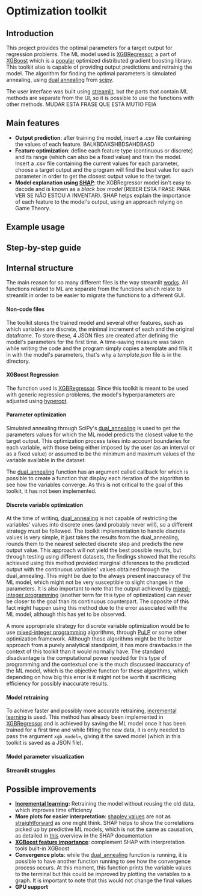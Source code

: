 # Optimization toolkit

## Introduction

This project provides the optimal parameters for a target output for regression problems. The ML model used is [XGBRegressor](https://xgboost.readthedocs.io/en/latest/python/python_api.html#xgboost.XGBRegressor), a part of [XGBoost](https://xgboost.readthedocs.io/en/stable/) which is a [popular](https://github.com/dmlc/xgboost/tree/master/demo#machine-learning-challenge-winning-solutions) optimized distributed gradient boosting library. This toolkit also is capable of providing output predictions and retrainig the model. The algorithm for finding the optimal parameters is simulated annealing, using [dual annealing](https://docs.scipy.org/doc/scipy/reference/generated/scipy.optimize.dual_annealing.html) from [scipy](https://docs.scipy.org/doc/scipy/index.html).

The user interface was built using [streamlit](https://streamlit.io/), but the parts that contain ML methods are separate from the UI, so it is possible to use the functions with other methods. MUDAR ESTA FRASE QUE ESTÁ MUTIO FEIA

## Main features

- **Output prediction**: after training the model, insert a .csv file containing the values of each feature. BALKBDAKSHBDSAHDBASD
- **Feature optimization**: define each feature type (continuous or discrete) and its range (which can also be a fixed value) and train the model. Insert a .csv file containing the current values for each parameter, choose a target output and the program will find the best value for each parameter in order to get the closest output value to the target.
- **Model explanation using [SHAP](https://shap.readthedocs.io/en/latest/index.html)**: the XGBRegressor model isn't easy to decode and is known as a *black box model* (REBER ESTA FRASE PARA VER SE NÃO ESTOU A INVENTAR). SHAP helps explain the importance of each feature to the model's output, using an approach relying on Game Theory.  

## Example usage

## Step-by-step guide

## Internal structure

The main reason for so many different files is the way streamlit [works](https://docs.streamlit.io/library/get-started/multipage-apps). All functions related to ML are separate from the functions which relate to streamlit in order to be easier to migrate the functions to a different GUI.

#### Non-code files

The toolkit stores the trained model and several other features, such as which variables are discrete, the minimal increment of each and the original dataframe. To store these, 4 JSON files are created after defining the model's parameters for the first time. A time-saving measure was taken while writing the code and the program simply copies a template and fills it in with the model's parameters, that's why a *template.json* file is in the directory.

#### XGBoost Regression

The function used is [XGBRegressor](https://xgboost.readthedocs.io/en/stable/python/python_api.html#xgboost.XGBRegressor). Since this toolkit is meant to be used with generic regression problems, the model's hyperparameters are adjusted using [hyperopt](http://hyperopt.github.io/hyperopt/).

#### Parameter optimization

Simulated annealing through SciPy's [dual_annealing](https://docs.scipy.org/doc/scipy/reference/generated/scipy.optimize.dual_annealing.html) is used to get the parameters values for which the ML model predicts the closest value to the target output. This optimization process takes into account boundaries for each variable, with those being either imposed by the user (as an interval or as a fixed value) or assumed to be the minimum and maximum values of the variable available in the dataset.

The [dual_annealing](https://docs.scipy.org/doc/scipy/reference/generated/scipy.optimize.dual_annealing.html) function has an argument called callback for which is possible to create a function that display each iteration of the algorithm to see how the variables converge. As this is not critical to the goal of this toolkit, it has not been implemented.

#### Discrete variable optimization

At the time of writing, [dual_annealing](https://docs.scipy.org/doc/scipy/reference/generated/scipy.optimize.dual_annealing.html) is not capable of restricting the variables' values into discrete ones (and probably never will), so a different strategy must be followed. The toolkit implementation to handle discrete values is very simple, it just takes the results from the dual_annealing, rounds them to the nearest selected discrete step and predicts the new output value. This approach will not yield the best possible results, but through testing using different datasets, the findings showed that the results achieved using this method provided marginal diferences to the predicted output with the continuous variables' values obtained through the dual_annealing. This might be due to the always present inaccuracy of the ML model, which might not be very susceptible to slight changes in the parameters. It is also important to note that the output achieved by [mixed-integer programming](https://en.wikipedia.org/wiki/Integer_programming) (another term for this type of optimization) can never be closer to the goal than its continuous counterpart. The opposite of this fact might happen using this method due to the error associated with the ML model, although this has yet to be observed.

A more appropriate strategy for discrete variable optimization would be to use [mixed-integer programming](https://en.wikipedia.org/wiki/Integer_programming) algorithms, through [PuLP](https://coin-or.github.io/pulp/main/optimisation_concepts.html#integer-programing) or some other optimization framework. Although these algorithms might be the better approach from a purely analytical standpoint, it has more drawbacks in the context of this toolkit than it would normally have. The standard disadvantage is the computational power needed for this type of programming and the contextual one is the much discussed inaccuracy of the ML model, which is the objective function for these algorithms, which depending on how big this error is it might not be worth it sacrificing efficiency for possibly inaccurate results.

#### Model retraining

To achieve faster and possibly more accurate retraining, [incremental learning](https://en.wikipedia.org/wiki/Incremental_learning) is used. This method has already been implemented in [XGBRegressor](https://xgboost.readthedocs.io/en/latest/python/python_api.html#xgboost.XGBRegressor.fit) and is achieved by saving the ML model once it has been trained for a first time and while fitting the new data, it is only needed to pass the argument `xgb_model=`, giving it the saved model (which in this toolkit is saved as a JSON file). 

#### Model parameter visualization



#### Streamlit struggles

## Possible improvements

- **[Incremental learning](https://en.wikipedia.org/wiki/Incremental_learning):** Retraining the model without reusing the old data, which improves time efficiency
- **More plots for easier interpretation**: [shapley values](https://en.wikipedia.org/wiki/Shapley_value) are not as [straightforward](https://shap.readthedocs.io/en/latest/example_notebooks/overviews/An%20introduction%20to%20explainable%20AI%20with%20Shapley%20values.html#The-additive-nature-of-Shapley-values) as one might think. SHAP helps to show the correlations picked up by predictive ML models, which is not the same as causation, as detailed in [this](https://shap.readthedocs.io/en/latest/example_notebooks/overviews/Be%20careful%20when%20interpreting%20predictive%20models%20in%20search%20of%20causal%C2%A0insights.html) overview in the SHAP documentation 
- **[XGBoost feature importance](https://xgboost.readthedocs.io/en/stable/python/python_api.html#xgboost.Booster.get_score)**: complement SHAP with interpretation tools built-in XGBoost
- **Convergence plots**: while the [dual_annealing](https://docs.scipy.org/doc/scipy/reference/generated/scipy.optimize.dual_annealing.html) function is running, it is possible to have another function running to see how the convergence process occurs. At this moment, this function prints the variable values to the terminal but this could be improved by plotting the variables to a graph. It is important to note that this would not change the final values
- **GPU support**
